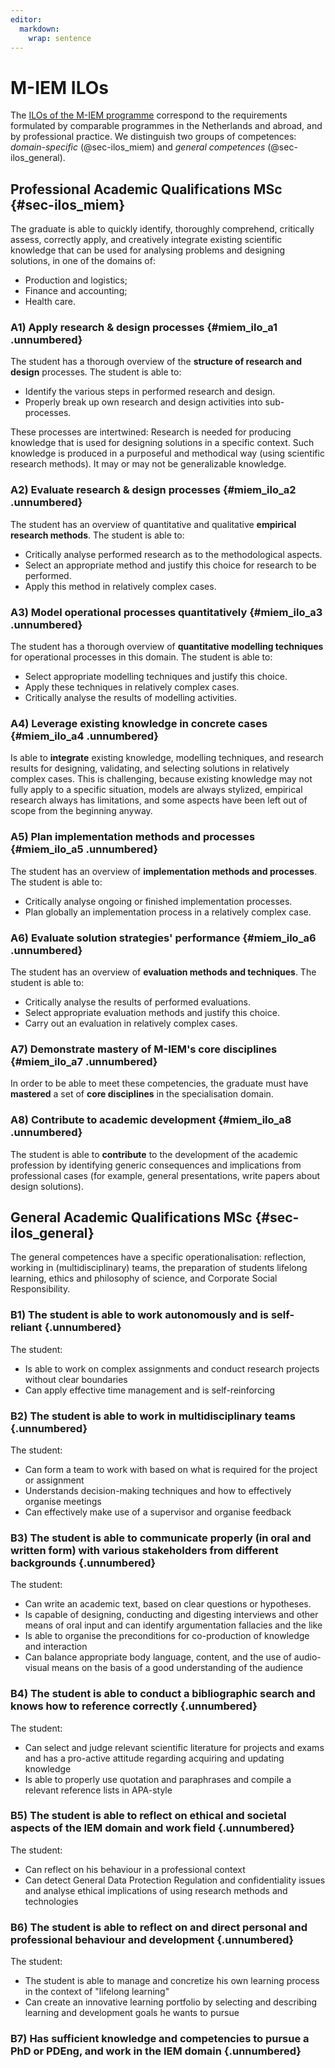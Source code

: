 ```yaml
---
editor: 
  markdown: 
    wrap: sentence
---
```


# M-IEM ILOs

The [ILOs of the M-IEM programme](Final%20Qualifications%20M-IEM.pdf) correspond to the requirements formulated by comparable programmes in the Netherlands and abroad, and by professional practice.
We distinguish two groups of competences: *domain-specific* (@sec-ilos_miem) and *general competences* (@sec-ilos_general).

## Professional Academic Qualifications MSc {#sec-ilos_miem}

The graduate is able to quickly identify, thoroughly comprehend, critically assess, correctly apply, and creatively integrate existing scientific knowledge that can be used for analysing problems and designing solutions, in one of the domains of:

-   Production and logistics;
-   Finance and accounting;
-   Health care.

### A1) Apply research & design processes {#miem_ilo_a1 .unnumbered}

The student has a thorough overview of the **structure of research and design** processes.
The student is able to:

-   Identify the various steps in performed research and design.
-   Properly break up own research and design activities into sub-processes.

These processes are intertwined: Research is needed for producing knowledge that is used for designing solutions in a specific context.
Such knowledge is produced in a purposeful and methodical way (using scientific research methods).
It may or may not be generalizable knowledge.

### A2) Evaluate research & design processes {#miem_ilo_a2 .unnumbered}

The student has an overview of quantitative and qualitative **empirical research methods**.
The student is able to:

-   Critically analyse performed research as to the methodological aspects.
-   Select an appropriate method and justify this choice for research to be performed.
-   Apply this method in relatively complex cases.

### A3) Model operational processes quantitatively {#miem_ilo_a3 .unnumbered}

The student has a thorough overview of **quantitative modelling techniques** for operational processes in this domain.
The student is able to:

-   Select appropriate modelling techniques and justify this choice.
-   Apply these techniques in relatively complex cases.
-   Critically analyse the results of modelling activities.

### A4) Leverage existing knowledge in concrete cases {#miem_ilo_a4 .unnumbered}

Is able to **integrate** existing knowledge, modelling techniques, and research results for designing, validating, and selecting solutions in relatively complex cases.
This is challenging, because existing knowledge may not fully apply to a specific situation, models are always stylized, empirical research always has limitations, and some aspects have been left out of scope from the beginning anyway.

### A5) Plan implementation methods and processes {#miem_ilo_a5 .unnumbered}

The student has an overview of **implementation methods and processes**.
The student is able to:

-   Critically analyse ongoing or finished implementation processes.
-   Plan globally an implementation process in a relatively complex case.

### A6) Evaluate solution strategies' performance {#miem_ilo_a6 .unnumbered}

The student has an overview of **evaluation methods and techniques**.
The student is able to:

-   Critically analyse the results of performed evaluations.
-   Select appropriate evaluation methods and justify this choice.
-   Carry out an evaluation in relatively complex cases.

### A7) Demonstrate mastery of M-IEM's core disciplines {#miem_ilo_a7 .unnumbered}

In order to be able to meet these competencies, the graduate must have **mastered** a set of **core disciplines** in the specialisation domain.

### A8) Contribute to academic development {#miem_ilo_a8 .unnumbered}

The student is able to **contribute** to the development of the academic profession by identifying generic consequences and implications from professional cases (for example, general presentations, write papers about design solutions).

## General Academic Qualifications MSc {#sec-ilos_general}

The general competences have a specific operationalisation: reflection, working in (multidisciplinary) teams, the preparation of students lifelong learning, ethics and philosophy of science, and Corporate Social Responsibility.

### B1) The student is able to work autonomously and is self-reliant {.unnumbered}

The student:

-   Is able to work on complex assignments and conduct research projects without clear boundaries
-   Can apply effective time management and is self-reinforcing

### B2) The student is able to work in multidisciplinary teams {.unnumbered}

The student:

-   Can form a team to work with based on what is required for the project or assignment
-   Understands decision-making techniques and how to effectively organise meetings
-   Can effectively make use of a supervisor and organise feedback

### B3) The student is able to communicate properly (in oral and written form) with various stakeholders from different backgrounds {.unnumbered}

The student:

-   Can write an academic text, based on clear questions or hypotheses.
-   Is capable of designing, conducting and digesting interviews and other means of oral input and can identify argumentation fallacies and the like
-   Is able to organise the preconditions for co-production of knowledge and interaction
-   Can balance appropriate body language, content, and the use of audio-visual means on the basis of a good understanding of the audience

### B4) The student is able to conduct a bibliographic search and knows how to reference correctly {.unnumbered}

The student:

-   Can select and judge relevant scientific literature for projects and exams and has a pro-active attitude regarding acquiring and updating knowledge
-   Is able to properly use quotation and paraphrases and compile a relevant reference lists in APA-style

### B5) The student is able to reflect on ethical and societal aspects of the IEM domain and work field {.unnumbered}

The student:

-   Can reflect on his behaviour in a professional context
-   Can detect General Data Protection Regulation and confidentiality issues and analyse ethical implications of using research methods and technologies

### B6) The student is able to reflect on and direct personal and professional behaviour and development {.unnumbered}

The student:

-   The student is able to manage and concretize his own learning process in the context of "lifelong learning"
-   Can create an innovative learning portfolio by selecting and describing learning and development goals he wants to pursue

### B7) Has sufficient knowledge and competencies to pursue a PhD or PDEng, and work in the IEM domain {.unnumbered}
